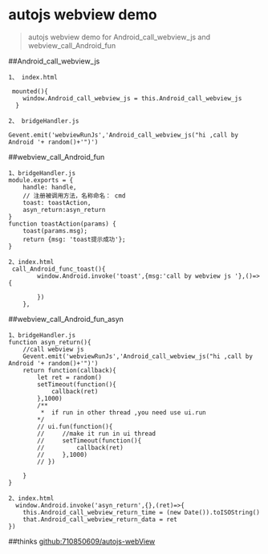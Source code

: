 # autojs webview demo
>autojs webview demo for Android_call_webview_js and webview_call_Android_fun

##Android_call_webview_js
```
1、 index.html

 mounted(){
    window.Android_call_webview_js = this.Android_call_webview_js
  }

2、 bridgeHandler.js 

Gevent.emit('webviewRunJs','Android_call_webview_js("hi ,call by Android '+ random()+'")')
```

##webview_call_Android_fun
```
1、bridgeHandler.js 
module.exports = {
    handle: handle,
    // 注册被调用方法，名称命名： cmd
    toast: toastAction,
    asyn_return:asyn_return
}
function toastAction(params) {
    toast(params.msg);
    return {msg: 'toast提示成功'};
}

2、index.html
 call_Android_func_toast(){
        window.Android.invoke('toast',{msg:'call by webview js '},()=>{
            
        })
    },
```

##webview_call_Android_fun_asyn

```
1、bridgeHandler.js  
function asyn_return(){
    //call webview js
    Gevent.emit('webviewRunJs','Android_call_webview_js("hi ,call by Android '+ random()+'")')
    return function(callback){
        let ret = random()
        setTimeout(function(){
            callback(ret)
        },1000)
        /**
         *  if run in other thread ,you need use ui.run
        */
        // ui.fun(function(){
        //     //make it run in ui thread
        //     setTimeout(function(){
        //         callback(ret)
        //     },1000)
        // })
        
    }
}

2、index.html
  window.Android.invoke('asyn_return',{},(ret)=>{
    this.Android_call_webview_return_time = (new Date()).toISOString()
    that.Android_call_webview_return_data = ret
})
```

##thinks 
[github:710850609/autojs-webView](https://github.com/710850609/autojs-webView)
